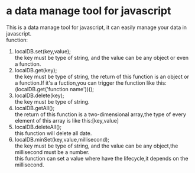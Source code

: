 # a data manage tool for javascript
This is a data manage tool for javascript, it can easily manage your data in javascript.<br/>
function:<br/>
1. localDB.set(key,value);<br/>
  the key must be type of string, and the value can be any object or even a function.<br/>
2. localDB.get(key);<br/>
  the key must be type of string, the return of this function is an object or a function.If it's a fuction,you can trigger the function like this:(localDB.get('function name'))();<br/>
3. localDB.delete(key);<br/>
  the key must be type of string.<br/>
4. localDB.getAll();<br/>
  the return of this function is a two-dimensional array,the type of every element of this array is like this:[key,value]<br/>
5. localDB.deleteAll();<br/>
  this function will delete all date.<br/>
6. localDB.minSet(key,value,millisecond);<br/>
  the key must be type of string, and the value can be any object,the millisecond must be a number.<br/>
  this function can set a value where have the lifecycle,it depends on the millisecond.<br/>

